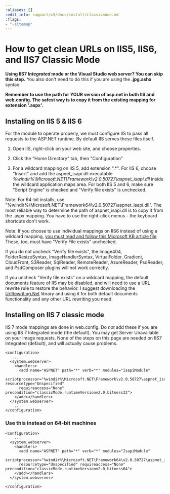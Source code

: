 ```yaml
---
:aliases: []
:edit_info: support/v3/docs/install/classicmode.md
:flags:
- "-sitemap"
---
```


# How to get clean URLs on IIS5, IIS6, and IIS7 Classic Mode

**Using IIS7 *Integrated* mode or the Visual Studio web server? You can skip this step.** You also don't need to do this if you are using the **.jpg.ashx** syntax.


**Remember to use the path for YOUR version of asp.net in both IIS and web.config. The safest way is to copy it from the existing mapping for extension '.aspx'.**

## Installing on IIS 5 & IIS 6

For the module to operate properly, we must configure IIS to pass all requests to the ASP.NET runtime. By default IIS serves these files itself.

1) Open IIS, right-click on your web site, and choose properties.

2) Click the "Home Directory" tab, then "Configuration"

3) For a wildcard mapping on IIS 5, add extension ".\*". For IIS 6, choose "Insert" and add the aspnet\_isapi.dll executable *%windir%\Microsoft.NET\Framework\v2.0.50727\aspnet\_isapi.dll* inside the wildcard application maps area. For both IIS 5 and 6, make sure "Script Engine" is checked and "Verify file exists" is unchecked.

Note: For 64-bit installs, use "%windir%\Microsoft.NET\Framework64\v2.0.50727\aspnet\_isapi.dll". The most reliable way to determine the path of aspnet\_isapi.dll is to copy it from the .aspx mapping. You have to use the right-click menus - the keyboard shortcuts don't work.

Note: If you choose to use individual mappings on IIS6 instead of using a wildcard mapping, [you must read and follow this Microsoft KB article file](http://support.microsoft.com/Default.aspx?kbid=909641). These, too, must have "Verify File exists" unchecked.

If you do not uncheck "Verify file exists", the Image404, FolderResizeSyntax, ImageHandlerSyntax, VirtualFolder, Gradient, CloudFront, S3Reader, SqlReader, RemoteReader, AzureReader, PsdReader, and PsdComposer plugins will not work correctly.

If you uncheck "Verify file exists" on a wildcard mapping, the default documents feature of IIS may be disabled, and will need to use a URL rewrite rule to restore the behavior. I suggest downloading the [UrlRewriting.Net](http://www.urlrewriting.net/) library and using it for both default documents functionality and any other URL rewriting you need.

## Installing on IIS 7 classic mode

IIS 7 mode mappings are done in web.config. Do *not* add these if you are using IIS 7 Integrated mode (the default). You may get Server Unavailable on your image requests. None of the steps on this page are needed on IIS7 Integrated (default), and will actually cause problems.

	<configuration>
	    ...
	  <system.webserver>
	    <handlers>
	      <add name="ASPNET" path="*" verb="*" modules="IsapiModule" 
	      scriptprocessor="%windir%\Microsoft.NET\Framework\v2.0.50727\aspnet_isapi.dll" resourcetype="Unspecified" 
	      requireaccess="None" precondition="classicMode,runtimeVersionv2.0,bitness32">
	    </add></handlers>
	  </system.webserver>
	    ...
	</configuration>

### Use this instead on 64-bit machines

	<configuration>
	    ...
	  <system.webserver>
	    <handlers>
	      <add name="ASPNET" path="*" verb="*" modules="IsapiModule" 
	      scriptprocessor="%windir%\Microsoft.NET\Framework64\v2.0.50727\aspnet_isapi.dll" 
	      resourcetype="Unspecified" requireaccess="None" precondition="classicMode,runtimeVersionv2.0,bitness64">
	    </add></handlers>
	  </system.webserver>
	    ...
	</configuration>